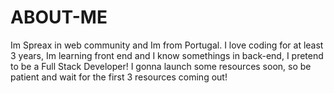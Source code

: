 # ABOUT-ME
Im Spreax in web community and Im from Portugal. I love coding for at least 3 years, Im learning front end and I know somethings in back-end, I pretend to be a Full Stack Developer!
I gonna launch some resources soon, so be patient and wait for the first 3 resources coming out!
